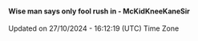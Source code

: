 #### Wise man says only fool rush in - McKidKneeKaneSir
Updated on 27/10/2024 - 16:12:19 (UTC) Time Zone
